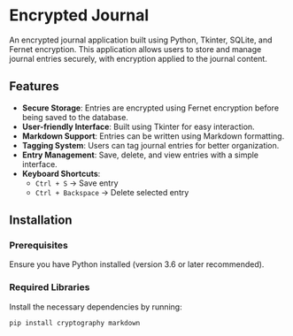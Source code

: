# Encrypted Journal

An encrypted journal application built using Python, Tkinter, SQLite, and Fernet encryption. This application allows users to store and manage journal entries securely, with encryption applied to the journal content.

## Features

- **Secure Storage**: Entries are encrypted using Fernet encryption before being saved to the database.
- **User-friendly Interface**: Built using Tkinter for easy interaction.
- **Markdown Support**: Entries can be written using Markdown formatting.
- **Tagging System**: Users can tag journal entries for better organization.
- **Entry Management**: Save, delete, and view entries with a simple interface.
- **Keyboard Shortcuts**:
  - `Ctrl + S` → Save entry
  - `Ctrl + Backspace` → Delete selected entry

## Installation

### Prerequisites

Ensure you have Python installed (version 3.6 or later recommended).

### Required Libraries

Install the necessary dependencies by running:

```sh
pip install cryptography markdown

